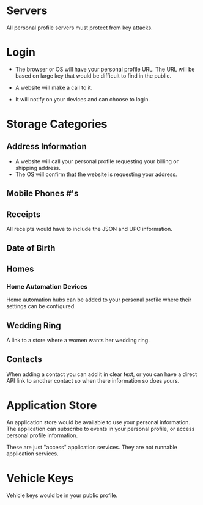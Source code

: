 # Servers

All personal profile servers must protect from key attacks.

# Login

- The browser or OS will have your personal profile URL. The URL will be based on large key that would be difficult to find in the public.

- A website will make a call to it.
- It will notify on your devices and can choose to login.

# Storage Categories

## Address Information

- A website will call your personal profile requesting your billing or shipping address.
- The OS will confirm that the website is requesting your address.

## Mobile Phones #'s

## Receipts

All receipts would have to include the JSON and UPC information.

## Date of Birth

## Homes

### Home Automation Devices

Home automation hubs can be added to your personal profile where their settings can be configured.

## Wedding Ring

A link to a store where a women wants her wedding ring.

## Contacts

When adding a contact you can add it in clear text, or you can have a direct API link to another contact so when there information so does yours.

# Application Store

An application store would be available to use your personal information.
The application can subscribe to events in your personal profile, or access personal profile information.

These are just "access" application services. They are not runnable application services.

# Vehicle Keys

Vehicle keys would be in your public profile.
